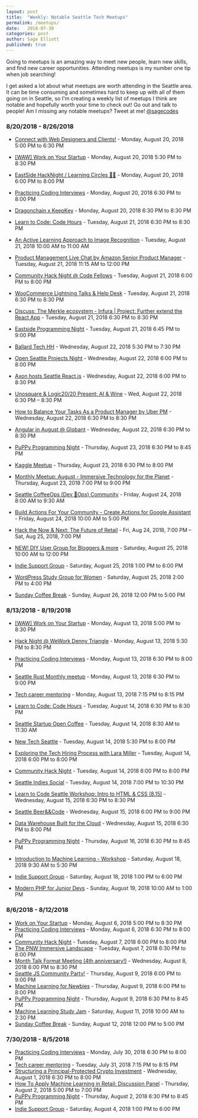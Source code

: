 ```yaml
---
layout: post
title:  "Weekly: Notable Seattle Tech Meetups"
permalink: /meetups/
date:   2018-07-30
categories: post
author: Sage Elliott
published: true
---
```



Going to meetups is an amazing way to meet new people, learn new skills, and find new career opportunities. Attending meetups is my number one tip when job searching!

I get asked a lot about what meetups are worth attending in the Seattle area. It can be time consuming and sometimes hard to keep up with all of them going on in Seattle, so I'm creating a weekly list of meetups I think are notable and hopefully worth your time to check out! Go out and talk to people! Am I missing any notable meetups? Tweet at me! [@sagecodes]({{site.twitter}})

### 8/20/2018 - 8/26/2018

- [Connect with Web Designers and Clients!](https://www.meetup.com/Webdevelopersofseattle/events/252856983/) - Monday, August 20, 2018
5:00 PM to 6:30 PM

- [[WAW] Work on Your Startup](https://www.meetup.com/WorkAfterWork/events/253574032/) - Monday, August 20, 2018
5:30 PM to 8:30 PM

- [EastSide HackNight / Learning Circles 💞💯](https://www.meetup.com/Seattle-PyLadies/events/253219734/) - Monday, August 20, 2018
6:00 PM to 8:00 PM

- [Practicing Coding Interviews](https://www.meetup.com/PSPPython/events/253232173/) - Monday, August 20, 2018
6:30 PM to 8:00 PM

- [Dragonchain x KeepKey](https://www.meetup.com/blockchain-seattle/events/253559616/) - Monday, August 20, 2018
6:30 PM to 8:30 PM

- [Learn to Code: Code Hours](https://www.meetup.com/Learn-Code-Seattle/events/253455813/) - Tuesday, August 21, 2018
6:30 PM to 8:30 PM

- [An Active Learning Approach to Image Recognition](https://www.meetup.com/aittg-seattle/events/253682708/) - Tuesday, August 21, 2018
10:00 AM to 11:00 AM

- [Product Management Live Chat by Amazon Senior Product Manager](https://www.meetup.com/product-management-seattle/events/253296801/) - Tuesday, August 21, 2018
11:15 AM to 12:00 PM

- [Community Hack Night @ Code Fellows](https://www.meetup.com/seattlejshackers/events/253592928/) - Tuesday, August 21, 2018
6:00 PM to 8:00 PM

- [WooCommerce Lightning Talks & Help Desk](https://www.meetup.com/SeattleWordPressMeetup/events/252124944/) - Tuesday, August 21, 2018
6:30 PM to 8:30 PM

- [Discuss: The Merkle ecosystem - Infura | Project: Further extend the React App](https://www.meetup.com/Blockchain-Smart-Contracts-Seattle-Working-Group/events/253876771/) - Tuesday, August 21, 2018
6:30 PM to 8:30 PM

- [Eastside Programming Night](https://www.meetup.com/PSPPython/events/252656692/) - Tuesday, August 21, 2018
6:45 PM to 9:00 PM

- [Ballard Tech HH](https://www.meetup.com/BallardTechHH/events/252825772/) - Wednesday, August 22, 2018
5:30 PM to 7:30 PM

- [Open Seattle Projects Night](https://www.meetup.com/openseattle/events/252754005/) - Wednesday, August 22, 2018
6:00 PM to 8:00 PM

- [Axon hosts Seattle React.js](https://www.meetup.com/seattle-react-js/events/253096715/) - Wednesday, August 22, 2018
6:00 PM to 8:30 PM

- [Unosquare & Logic20/20 Present: AI & Wine](https://www.eventbrite.com/e/unosquare-logic2020-present-ai-wine-tickets-47300068779) - Wed, August 22, 2018
6:30 PM – 8:30 PM

- [How to Balance Your Tasks As a Product Manager by Uber PM](https://www.meetup.com/product-management-seattle/events/252228850/) - Wednesday, August 22, 2018
6:30 PM to 8:30 PM

- [Angular in August @ Globant](https://www.meetup.com/Angular-Seattle/events/253595182/) - Wednesday, August 22, 2018
6:30 PM to 8:30 PM

- [PuPPy Programming Night](https://www.meetup.com/PSPPython/events/253249692/) - Thursday, August 23, 2018
6:30 PM to 8:45 PM

- [Kaggle Meetup](https://www.meetup.com/Greater-Seattle-Kaggle-Meetup/events/hbtrspyxlbfc/) - Thursday, August 23, 2018
6:30 PM to 8:00 PM


- [Monthly Meetup: August - Immersive Technology for the Planet](https://www.meetup.com/Seattle-VR-Demos-Experiences/events/253445128/) - Thursday, August 23, 2018
7:00 PM to 9:00 PM

- [Seattle CoffeeOps (Dev 💙Ops) Community](https://www.meetup.com/Seattle-CoffeeOps/events/252553752/) - Friday, August 24, 2018 8:00 AM to 9:30 AM

- [Build Actions For Your Community - Create Actions for Google Assistant](https://www.meetup.com/aittg-seattle/events/252238707/) - Friday, August 24, 2018
10:00 AM to 5:00 PM

- [Hack the Now & Next: The Future of Retail](https://www.eventbrite.com/e/hack-the-now-next-the-future-of-retail-tickets-48221106628?aff=eac2) - Fri, Aug 24, 2018, 7:00 PM – Sat, Aug 25, 2018, 7:00 PM

- [NEW! DIY User Group for Bloggers & more](https://www.meetup.com/SeattleWordPressMeetup/events/253252189/) - Saturday, August 25, 2018
10:00 AM to 12:00 PM

- [Indie Support Group](https://www.meetup.com/SeattleIndies/events/253250693/) - Saturday, August 25, 2018
1:00 PM to 6:00 PM

- [WordPress Study Group for Women](https://www.meetup.com/SeattleWordPressMeetup/events/kvkqfpyxlbhc/) - Saturday, August 25, 2018
2:00 PM to 4:00 PM

- [Sunday Coffee Break](https://www.meetup.com/seattlejshackers/events/253669471/) - Sunday, August 26, 2018
12:00 PM to 5:00 PM



### 8/13/2018 - 8/19/2018

- [[WAW] Work on Your Startup](https://www.meetup.com/WorkAfterWork/events/253571172/) - Monday, August 13, 2018
5:00 PM to 8:30 PM


- [Hack Night @ WeWork Denny Triangle](https://www.meetup.com/seattlejshackers/events/253618476/) - Monday, August 13, 2018
5:30 PM to 8:30 PM

- [Practicing Coding Interviews](https://www.meetup.com/PSPPython/events/252185366/) - Monday, August 13, 2018
6:30 PM to 8:00 PM

- [Seattle Rust Monthly meetup](https://www.meetup.com/Seattle-Rust-Meetup/events/252350462/) - Monday, August 13, 2018
6:30 PM to 9:00 PM

- [Tech career mentoring](https://www.meetup.com/Seattle-Tech-Mentors/events/252851996/) - Monday, August 13, 2018
7:15 PM to 8:15 PM

- [Learn to Code: Code Hours](https://www.meetup.com/Learn-Code-Seattle/events/253387688/) - Tuesday, August 14, 2018
6:30 PM to 8:30 PM

- [Seattle Startup Open Coffee](https://www.meetup.com/Seattle-Startups-Open-Coffee/events/253399077/) - Tuesday, August 14, 2018
8:30 AM to 11:30 AM

- [New Tech Seattle](https://www.meetup.com/NewTechSeattle/events/248746901/) - Tuesday, August 14, 2018
5:30 PM to 8:00 PM

- [Exploring the Tech Hiring Process with Lara Miller](https://www.meetup.com/Seattle-University-Web-Developers-Meetup/events/246940617/) - Tuesday, August 14, 2018
6:00 PM to 8:00 PM

- [Community Hack Night](https://www.meetup.com/seattlejshackers/events/253317142/) - Tuesday, August 14, 2018
6:00 PM to 8:00 PM

- [Seattle Indies Social](https://www.meetup.com/SeattleIndies/events/252993809/) - Tuesday, August 14, 2018
7:00 PM to 10:30 PM

- [Learn to Code Seattle Workshop: Intro to HTML & CSS (8.15)](https://www.meetup.com/Learn-Code-Seattle/events/253432004/) - Wednesday, August 15, 2018
6:30 PM to 8:30 PM

- [Seattle Beer&&Code](https://www.meetup.com/Beer-Code-Seattle/events/dfmznnyxlbtb/) - Wednesday, August 15, 2018
6:00 PM to 9:00 PM

- [ Data Warehouse Built for the Cloud](https://www.meetup.com/Big-Data-Bellevue-BDB/events/252367649/) - Wednesday, August 15, 2018
6:30 PM to 8:00 PM

- [PuPPy Programming Night](https://www.meetup.com/PSPPython/events/253229361/) - Thursday, August 16, 2018
6:30 PM to 8:45 PM

- [Introduction to Machine Learning - Workshop](https://www.meetup.com/PSPPython/events/252531409/) - Saturday, August 18, 2018
9:30 AM to 5:30 PM

- [Indie Support Group](https://www.meetup.com/SeattleIndies/events/253737501/) - Saturday, August 18, 2018
1:00 PM to 6:00 PM

- [Modern PHP for Junior Devs](https://www.meetup.com/seaphp/events/253700677/) - Sunday, August 19, 2018
10:00 AM to 1:00 PM


### 8/6/2018 - 8/12/2018

- [Work on Your Startup](https://www.meetup.com/WorkAfterWork/events/253078574/) - Monday, August 6, 2018 5:00 PM to 8:30 PM
- [Practicing Coding Interviews](https://www.meetup.com/PSPPython/events/252185364/) - Monday, August 6, 2018 6:30 PM to 8:00 PM
- [Community Hack Night](https://www.meetup.com/seattlejshackers/events/253103753/) - Tuesday, August 7, 2018 6:00 PM to 8:00 PM
- [The PNW Immersive Landscape](https://www.meetup.com/Seattle-VR-Panels-Presentations/events/253274218/) - Tuesday, August 7, 2018 6:30 PM to 8:00 PM
- [Month Talk Format Meeting (4th anniversary!)](https://www.meetup.com/PSPPython/events/251965454/) - Wednesday, August 8, 2018 6:00 PM to 8:30 PM
- [Seattle JS Community Party!](https://www.meetup.com/seattlejs/events/250643314/) - Thursday, August 9, 2018 6:00 PM to 9:00 PM
- [Machine Learning for Newbies](https://www.meetup.com/Machine-Learning-Newbies-Seattle/events/253294147/) - Thursday, August 9, 2018 6:00 PM to 8:00 PM
- [PuPPy Programming Night](https://www.meetup.com/PSPPython/events/253249681/) - Thursday, August 9, 2018 6:30 PM to 8:45 PM
- [Machine Learning Study Jam](https://www.meetup.com/gdg-seattle/events/253328262/) - Saturday, August 11, 2018 10:00 AM to 2:30 PM
- [Sunday Coffee Break](https://www.meetup.com/seattlejshackers/events/253346760/) - Sunday, August 12, 2018 12:00 PM to 5:00 PM

### 7/30/2018 - 8/5/2018

- [Practicing Coding Interviews](https://www.meetup.com/PSPPython/events/250691731/) - Monday, July 30, 2018
6:30 PM to 8:00 PM
- [Tech career mentoring](https://www.meetup.com/Seattle-Tech-Mentors/events/252528949/) - Tuesday, July 31, 2018 7:15 PM to 8:15 PM
- [Structuring a Principal-Protected Crypto Investment](https://www.meetup.com/Algorithmic-Crypto-Traders-of-Seattle/events/252849890/) - Wednesday, August 1, 2018 6:30 PM to 8:00 PM
- [How To Apply Machine Learning in Retail: Discussion Panel](https://www.meetup.com/meetup-datascience/events/251259934/) - Thursday, August 2, 2018 5:00 PM to 7:00 PM
- [PuPPy Programming Night](https://www.meetup.com/PSPPython/events/253072014/) - Thursday, August 2, 2018 6:30 PM to 8:45 PM
- [Indie Support Group](https://www.meetup.com/SeattleIndies/events/253210207/) - Saturday, August 4, 2018 1:00 PM to 6:00 PM